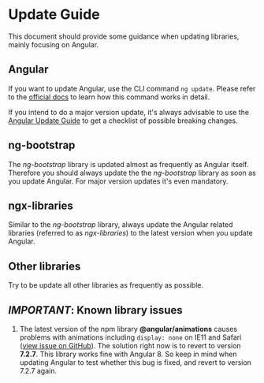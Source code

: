 # Update Guide

This document should provide some guidance when updating libraries, mainly focusing on Angular.

## Angular
If you want to update Angular, use the CLI command `ng update`. 
Please refer to the [official docs](https://angular.io/cli/update) to learn how this command works in detail.

If you intend to do a major version update, it's always advisable to use the [Angular Update Guide](https://update.angular.io/) to get a checklist of possible breaking changes.

## ng-bootstrap
The *ng-bootstrap* library is updated almost as frequently as Angular itself. Therefore you should always update the the *ng-bootstrap* library as soon as you update Angular.
For major version updates it's even mandatory.

## ngx-libraries
Similar to the *ng-bootstrap* library, always update the Angular related libraries (referred to as *ngx-libraries*) to the latest version when you update Angular.

## Other libraries
Try to be update all other libraries as frequently as possible. 

## *IMPORTANT*: Known library issues
1. The latest version of the npm library **@angular/animations** causes problems with animations including `display: none` on IE11 and Safari 
([view issue on GitHub](https://github.com/angular/angular/issues/29463#issuecomment-521589430)). The solution right now is to revert to version
**7.2.7**. This library works fine with Angular 8. So keep in mind when updating Angular to test whether this bug is fixed, and revert to version 7.2.7 again.
